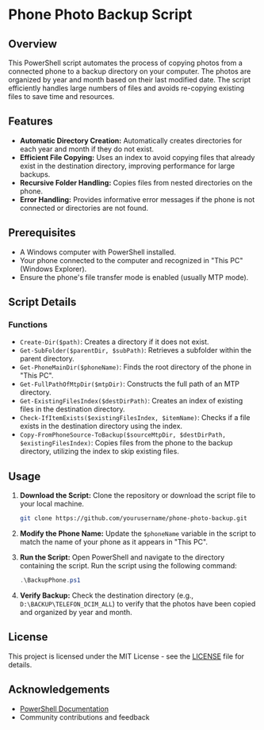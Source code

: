 # Phone Photo Backup Script

## Overview

This PowerShell script automates the process of copying photos from a connected phone to a backup directory on your computer. The photos are organized by year and month based on their last modified date. The script efficiently handles large numbers of files and avoids re-copying existing files to save time and resources.

## Features

- **Automatic Directory Creation:** Automatically creates directories for each year and month if they do not exist.
- **Efficient File Copying:** Uses an index to avoid copying files that already exist in the destination directory, improving performance for large backups.
- **Recursive Folder Handling:** Copies files from nested directories on the phone.
- **Error Handling:** Provides informative error messages if the phone is not connected or directories are not found.

## Prerequisites

- A Windows computer with PowerShell installed.
- Your phone connected to the computer and recognized in "This PC" (Windows Explorer).
- Ensure the phone's file transfer mode is enabled (usually MTP mode).

## Script Details

### Functions

- `Create-Dir($path)`: Creates a directory if it does not exist.
- `Get-SubFolder($parentDir, $subPath)`: Retrieves a subfolder within the parent directory.
- `Get-PhoneMainDir($phoneName)`: Finds the root directory of the phone in "This PC".
- `Get-FullPathOfMtpDir($mtpDir)`: Constructs the full path of an MTP directory.
- `Get-ExistingFilesIndex($destDirPath)`: Creates an index of existing files in the destination directory.
- `Check-IfItemExists($existingFilesIndex, $itemName)`: Checks if a file exists in the destination directory using the index.
- `Copy-FromPhoneSource-ToBackup($sourceMtpDir, $destDirPath, $existingFilesIndex)`: Copies files from the phone to the backup directory, utilizing the index to skip existing files.

## Usage

1. **Download the Script:**
   Clone the repository or download the script file to your local machine.

   ```sh
   git clone https://github.com/yourusername/phone-photo-backup.git

2. **Modify the Phone Name:**
   Update the `$phoneName` variable in the script to match the name of your phone as it appears in "This PC".

3. **Run the Script:**
   Open PowerShell and navigate to the directory containing the script. Run the script using the following command:

   ```powershell
   .\BackupPhone.ps1

4. **Verify Backup:**
   Check the destination directory (e.g., `D:\BACKUP\TELEFON_DCIM_ALL`) to verify that the photos have been copied and organized by year and month.

## License
   This project is licensed under the MIT License - see the [LICENSE](https://opensource.org/license/mit) file for details.

## Acknowledgements
- [PowerShell Documentation](https://docs.microsoft.com/en-us/powershell/)
- Community contributions and feedback
